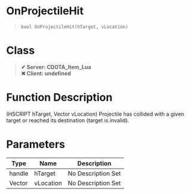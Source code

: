 # OnProjectileHit
> `bool OnProjectileHit(hTarget, vLocation)`
# Class
> __✔ Server: CDOTA_Item_Lua__  
> __✖ Client: undefined__  
# Function Description
(HSCRIPT hTarget, Vector vLocation) Projectile has collided with a given target or reached its destination (target is invalid).
# Parameters
Type|Name|Description
--|--|--
handle|hTarget|No Description Set
Vector|vLocation|No Description Set
